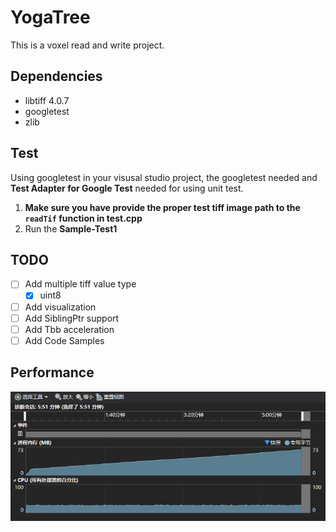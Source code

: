 # YogaTree

This is a voxel read and write project.

## Dependencies

- libtiff 4.0.7
- googletest
- zlib

## Test

Using googletest in your visusal studio project, the googletest needed and **Test Adapter for Google Test** needed for using unit test.

1. **Make sure you have provide the proper test tiff image path to the `readTif` function in test.cpp**
1. Run the **Sample-Test1**

## TODO

- [ ] Add multiple tiff value type
  - [x] uint8
- [ ] Add visualization
- [ ] Add SiblingPtr support
- [ ] Add Tbb acceleration
- [ ] Add Code Samples

## Performance

![Performance](RealDataRunningResult.png)